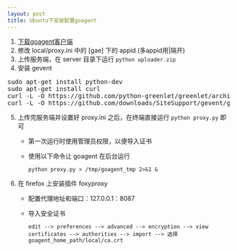 ```yaml
---
layout: post
title: Ubuntu下安装配置goagent
---
```

1.	[下载goagent客户端](https://code.google.com/p/goagent/)
2.	修改 local/proxy.ini 中的 [gae] 下的 appid (多appid用|隔开)
3.	上传服务端，在 server 目录下运行 `python uploader.zip`
4.	安装 gevent

<pre style="overflow: auto;">
sudo apt-get install python-dev
sudo apt-get install curl
curl -L -O https://github.com/python-greenlet/greenlet/archive/0.4.0.tar.gz && tar xvzpf 0.4.0.tar.gz && cd greenlet-0.4.0 && sudopython setup.py instal
curl -L -O https://github.com/downloads/SiteSupport/gevent/gevent-1.0rc2.tar.gz && tar xvzpf gevent-1.0rc2.tar.gz && cd gevent-10rc2 && sudo python setup.py install 
</pre>
	
5.	上传完服务端并设置好 proxy.ini 之后，在终端直接运行 `python proxy.py` 即可
	-	第一次运行时使用管理员权限，以便导入证书
	-	使用以下命令让 goagent 在后台运行

			python proxy.py > /tmp/goagent_tmp 2>&1 &

6.	在 firefox 上安装插件 foxyproxy
	-	配置代理地址和端口：127.0.0.1：8087
	-	导入安全证书
		
			edit --> preferences --> advanced --> encryption --> view certificates --> authorities --> import --> 选择 goagent_home_path/local/ca.crt
